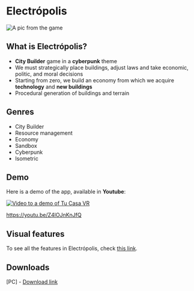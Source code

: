 ﻿# Electrópolis
![A pic from the game](https://imgur.com/JiS0fqG.jpg)
## What is Electrópolis?
 - **City Builder** game in a **cyberpunk** theme
 - We must strategically place buildings, adjust laws and take economic, politic, and moral decisions
 - Starting from zero, we build an economy from which we acquire **technology** and **new buildings**
 - Procedural generation of buildings and terrain

## Genres

 - City Builder
 - Resource management
 - Economy
 - Sandbox
 - Cyberpunk
 - Isometric

## Demo
Here is a demo of the app, available in **Youtube**:

[![Video to a demo of Tu Casa VR](https://img.youtube.com/vi/Z4lOJnKnJfQ/0.jpg)](https://www.youtube.com/watch?v=Z4lOJnKnJfQ)

https://youtu.be/Z4lOJnKnJfQ

## Visual features
To see all the features in Electrópolis, check [this link](https://imgur.com/a/HwjgOF6).

## Downloads
[PC] - [Download link](https://drive.google.com/file/d/1v_ZwRb9fdHVMKjD2Jj8g5VngBM1_eIr3/view?usp=sharing)
